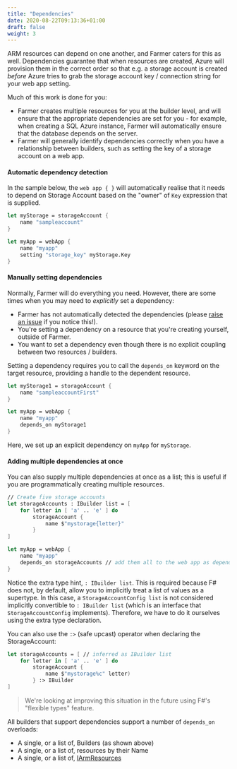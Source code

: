 ```yaml
---
title: "Dependencies"
date: 2020-08-22T09:13:36+01:00
draft: false
weight: 3
---
```

ARM resources can depend on one another, and Farmer caters for this as well. Dependencies guarantee that when resources are created, Azure will provision them in the correct order so that e.g. a storage account is created *before* Azure tries to grab the storage account key / connection string for your web app setting.

Much of this work is done for you:

* Farmer creates multiple resources for you at the builder level, and will ensure that the appropriate dependencies are set for you - for example, when creating a SQL Azure instance, Farmer will automatically ensure that the database depends on the server.
* Farmer will generally identify dependencies correctly when you have a relationship between builders, such as setting the key of a storage account on a web app.

#### Automatic dependency detection
In the sample below, the `web app { }` will automatically realise that it needs to depend on Storage Account based on the "owner" of `Key` expression that is supplied.

```fsharp
let myStorage = storageAccount {
    name "sampleaccount"
}

let myApp = webApp {
    name "myapp"
    setting "storage_key" myStorage.Key
}
```

#### Manually setting dependencies
Normally, Farmer will do everything you need. However, there are some times when you may need to *explicitly* set a dependency:

* Farmer has not automatically detected the dependencies (please [raise an issue](https://github.com/CompositionalIT/farmer/issues) if you notice this!).
* You're setting a dependency on a resource that you're creating yourself, outside of Farmer.
* You want to set a dependency even though there is no explicit coupling between two resources / builders.

Setting a dependency requires you to call the `depends_on` keyword on the target resource, providing a handle to the dependent resource.

```fsharp
let myStorage1 = storageAccount {
    name "sampleaccountFirst"
}

let myApp = webApp {
    name "myapp"
    depends_on myStorage1
}
```

Here, we set up an explicit dependency on `myApp` for `myStorage`.

#### Adding multiple dependencies at once
You can also supply multiple dependencies at once as a list; this is useful if you are programmatically creating multiple resources.

```fsharp
// Create five storage accounts
let storageAccounts : IBuilder list = [
    for letter in [ 'a' .. 'e' ] do
        storageAccount {
            name $"mystorage{letter}"
        }
]

let myApp = webApp {
    name "myapp"
    depends_on storageAccounts // add them all to the web app as dependencies
}
```

Notice the extra type hint, `: IBuilder list`. This is required because F# does not, by default, allow you to implicitly treat a list of values as a supertype. In this case, a `StorageAccountConfig list` is not considered implicitly convertible to `: IBuilder list` (which is an interface that `StorageAccountConfig` implements). Therefore, we have to do it ourselves using the extra type declaration.

You can also use the `:>` (safe upcast) operator when declaring the StorageAccount:

```fsharp
let storageAccounts = [ // inferred as IBuilder list
    for letter in [ 'a' .. 'e' ] do
        storageAccount {
            name $"mystorage%c" letter)
        } :> IBuilder
]
```

> We're looking at improving this situation in the future using F#'s "flexible types" feature.

All builders that support dependencies support a number of `depends_on` overloads:

* A single, or a list of, Builders (as shown above)
* A single, or a list of, resources by their Name
* A single, or a list of, [IArmResources](../../contributing/adding-resources/2-iarm-resource/)
